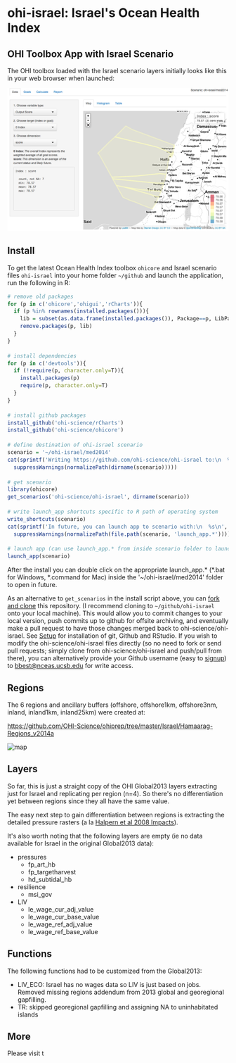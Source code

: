 ohi-israel: Israel's Ocean Health Index
==========

## OHI Toolbox App with Israel Scenario

The OHI toolbox loaded with the Israel scenario layers initially looks like this in your web browser when launched:

![ohi-israel_tbx_screen](med2014/tmp/fig/ohi-israel_tbx_screen.png)

## Install

To get the latest Ocean Health Index toolbox `ohicore` and Israel scenario files `ohi-israel` into your home folder `~/github` and launch the application, run the following in R:

```r
# remove old packages
for (p in c('ohicore','ohigui','rCharts')){  
  if (p %in% rownames(installed.packages())){
    lib = subset(as.data.frame(installed.packages()), Package==p, LibPath, drop=T)
    remove.packages(p, lib)  
  }
}

# install dependencies
for (p in c('devtools')){
  if (!require(p, character.only=T)){
    install.packages(p)
    require(p, character.only=T)
  }
}

# install github packages
install_github('ohi-science/rCharts')
install_github('ohi-science/ohicore')

# define destination of ohi-israel scenario
scenario = '~/ohi-israel/med2014'
cat(sprintf('Writing https://github.com/ohi-science/ohi-israel to:\n  %s\n', 
  suppressWarnings(normalizePath(dirname(scenario)))))
    
# get scenario
library(ohicore)
get_scenarios('ohi-science/ohi-israel', dirname(scenario))

# write launch_app shortcuts specific to R path of operating system
write_shortcuts(scenario)
cat(sprintf('In future, you can launch app to scenario with:\n  %s\n', 
  suppressWarnings(normalizePath(file.path(scenario, 'launch_app.*')))))

# launch app (can use launch_app.* from inside scenario folder to launch in future)
launch_app(scenario)
```

After the install you can double click on the appropriate launch_app.* (*.bat for Windows, *.command for Mac) inside the '~/ohi-israel/med2014' folder to open in future.

As an alternative to `get_scenarios` in the install script above, you can [fork and clone](https://help.github.com/articles/fork-a-repo) this repository. (I recommend cloning to `~/github/ohi-israel` onto your local machine). This would allow you to commit changes to your local version, push commits up to github for offsite archiving, and eventually make a pull request to have those changes merged back to ohi-science/ohi-israel. See [Setup](https://github.com/OHI-Science/ohiprep/wiki/Setup) for installation of git, Github and RStudio. If you wish to modify the ohi-science/ohi-israel files directly (so no need to fork or send pull requests; simply clone from ohi-science/ohi-israel and push/pull from there), you can alternatively provide your Github username (easy to [signup](http://github.com)) to bbest@nceas.ucsb.edu for write access.

## Regions
The 6 regions and ancillary buffers (offshore, offshore1km, offshore3nm, inland, inland1km, inland25km) were created at: 

  https://github.com/OHI-Science/ohiprep/tree/master/Israel/Hamaarag-Regions_v2014a

![map](https://raw.githubusercontent.com/OHI-Science/ohiprep/master/Israel/Hamaarag-Regions_v2014a/fig/ISR-regions_v2-gadm.png)

## Layers
So far, this is just a straight copy of the OHI Global2013 layers extracting just for Israel and replicating per region (n=4). So there's no differentiation yet between regions since they all have the same value.

The easy next step to gain differentiation between regions is extracting the detailed pressure rasters (a la [Halpern et al 2008 Impacts](http://www.nceas.ucsb.edu/globalmarine/impacts)).

It's also worth noting that the following layers are empty (ie no data available for Israel in the original Global2013 data):
- pressures
  +  fp_art_hb
  +  fp_targetharvest
  +  hd_subtidal_hb
- resilience
  +  msi_gov
- LIV
  +  le_wage_cur_adj_value
  +  le_wage_cur_base_value
  +  le_wage_ref_adj_value
  +  le_wage_ref_base_value

## Functions
The following functions had to be customized from the Global2013:
- LIV_ECO: Israel has no wages data so LIV is just based on jobs. Removed missing regions addendum from 2013 global and georegional gapfilling.
- TR: skipped georegional gapfilling and assigning NA to uninhabitated islands

## More
Please visit t
